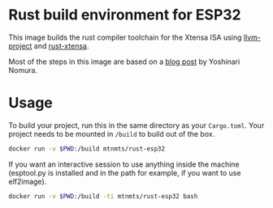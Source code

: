 # Rust build environment for ESP32

This image builds the rust compiler toolchain for the Xtensa ISA
using [llvm-project](https://github.com/espressif/llvm-project) and
[rust-xtensa](https://github.com/MabezDev).

Most of the steps in this image are based on a
[blog post](http://quickhack.net/nom/blog/2019-05-14-build-rust-environment-for-esp32.html)
by Yoshinari Nomura.

# Usage

To build your project, run this in the same directory as your `Cargo.toml`.
Your project needs to be mounted in `/build` to build out of the box.

```bash
docker run -v $PWD:/build mtnmts/rust-esp32
```

If you want an interactive session to use anything inside the machine
(esptool.py is installed and in the path for example, if you want to
use elf2image).

```bash
docker run -v $PWD:/build -ti mtnmts/rust-esp32 bash
```
